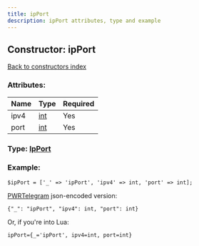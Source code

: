 ```yaml
---
title: ipPort
description: ipPort attributes, type and example
---
```

## Constructor: ipPort  
[Back to constructors index](index.md)



### Attributes:

| Name     |    Type       | Required |
|----------|---------------|----------|
|ipv4|[int](../types/int.md) | Yes|
|port|[int](../types/int.md) | Yes|



### Type: [IpPort](../types/IpPort.md)


### Example:

```
$ipPort = ['_' => 'ipPort', 'ipv4' => int, 'port' => int];
```  

[PWRTelegram](https://pwrtelegram.xyz) json-encoded version:

```
{"_": "ipPort", "ipv4": int, "port": int}
```


Or, if you're into Lua:  


```
ipPort={_='ipPort', ipv4=int, port=int}

```


